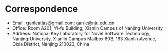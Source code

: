# Correspondence

- Email: ganleatlas@gmail.com; ganle@nju.edu.cn
- Office: Room A201, Yi-fu Building, Xianlin Campus of Nanjing University
- Address: National Key Laboratory for Novel Software Technology, Nanjing University, Xianlin Campus Mailbox 603, 163 Xianlin Avenue, Qixia District, Nanjing 210023, China
